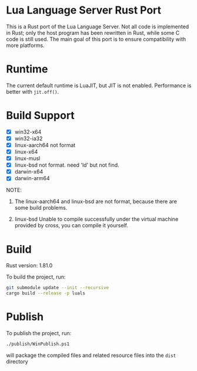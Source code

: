 # Lua Language Server Rust Port

This is a Rust port of the Lua Language Server. Not all code is implemented in Rust; only the host program has been rewritten in Rust, while some C code is still used. The main goal of this port is to ensure compatibility with more platforms.

# Runtime

The current default runtime is LuaJIT, but JIT is not enabled. Performance is better with `jit.off()`.

# Build Support

- [x] win32-x64
- [x] win32-ia32
- [x] linux-aarch64  not format 
- [x] linux-x64
- [x] linux-musl
- [x] linux-bsd  not format. need 'ld' but not find.
- [x] darwin-x64
- [x] darwin-arm64

NOTE: 
1. The linux-aarch64 and linux-bsd are not format, because there are some build problems.

2. linux-bsd Unable to compile successfully under the virtual machine provided by cross, you can compile it yourself.

# Build

Rust version: 1.81.0

To build the project, run:

```bash
git submodule update --init --recursive
cargo build --release -p luals
```

# Publish

To publish the project, run: 

```bash
./publish/WinPublish.ps1
```
will package the compiled files and related resource files into the `dist` directory
